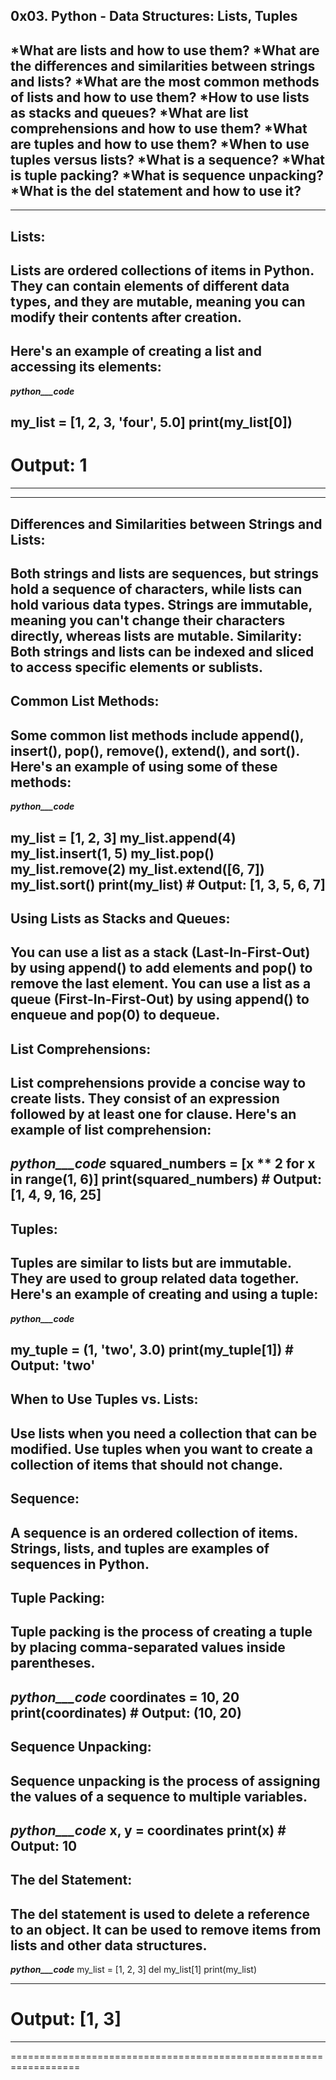 0x03. Python - Data Structures: Lists, Tuples
-----------------

*What are lists and how to use them?
*What are the differences and similarities between strings and lists?
*What are the most common methods of lists and how to use them?
*How to use lists as stacks and queues?
*What are list comprehensions and how to use them?
*What are tuples and how to use them?
*When to use tuples versus lists?
*What is a sequence?
*What is tuple packing?
*What is sequence unpacking?
*What is the del statement and how to use it?
-----------------
-----------------------
Lists:
-----------------------
Lists are ordered collections of items in Python. They can contain elements of different data types, and they are mutable, meaning you can modify their contents after creation.
-----------------------
Here's an example of creating a list and accessing its elements:
-----------------------
___python___code___

my_list = [1, 2, 3, 'four', 5.0]
print(my_list[0])  
-----------------------
# Output: 1
-----------------------
-----------------------
Differences and Similarities between Strings and Lists:
-----------------------
Both strings and lists are sequences, but strings hold a sequence of characters, while lists can hold various data types.
Strings are immutable, meaning you can't change their characters directly, whereas lists are mutable.
Similarity: Both strings and lists can be indexed and sliced to access specific elements or sublists.
-----------------------

Common List Methods:
-----------------------
Some common list methods include append(), insert(), pop(), remove(), extend(), and sort().
Here's an example of using some of these methods:
-----------------------
___python___code___

my_list = [1, 2, 3]
my_list.append(4)
my_list.insert(1, 5)
my_list.pop()
my_list.remove(2)
my_list.extend([6, 7])
my_list.sort()
print(my_list)  # Output: [1, 3, 5, 6, 7]
-----------------------

Using Lists as Stacks and Queues:
-----------------------
You can use a list as a stack (Last-In-First-Out) by using append() to add elements and pop() to remove the last element.
You can use a list as a queue (First-In-First-Out) by using append() to enqueue and pop(0) to dequeue.
-----------------------

List Comprehensions:
-----------------------
List comprehensions provide a concise way to create lists. They consist of an expression followed by at least one for clause.
Here's an example of list comprehension:
-----------------------
___python___code___
squared_numbers = [x ** 2 for x in range(1, 6)]
print(squared_numbers)  # Output: [1, 4, 9, 16, 25]
-----------------------

Tuples:
-----------------------
Tuples are similar to lists but are immutable. They are used to group related data together.
Here's an example of creating and using a tuple:
-----------------------
___python___code___

my_tuple = (1, 'two', 3.0)
print(my_tuple[1])  # Output: 'two'
-----------------------

When to Use Tuples vs. Lists:
-----------------------
Use lists when you need a collection that can be modified. Use tuples when you want to create a collection of items that should not change.
-----------------------

Sequence:
-----------------------
A sequence is an ordered collection of items. Strings, lists, and tuples are examples of sequences in Python.
-----------------------

Tuple Packing:
-----------------------
Tuple packing is the process of creating a tuple by placing comma-separated values inside parentheses.
-----------------------
___python___code___
coordinates = 10, 20
print(coordinates)  # Output: (10, 20)
-----------------------

Sequence Unpacking:
-----------------------
Sequence unpacking is the process of assigning the values of a sequence to multiple variables.
-----------------------
___python___code___
x, y = coordinates
print(x)  # Output: 10
-----------------------

The del Statement:
-----------------------
The del statement is used to delete a reference to an object. It can be used to remove items from lists and other data structures.
-----------------------
___python___code___
my_list = [1, 2, 3]
del my_list[1]
print(my_list)


-----------------------
# Output: [1, 3]
-----------------------
==================================================================
